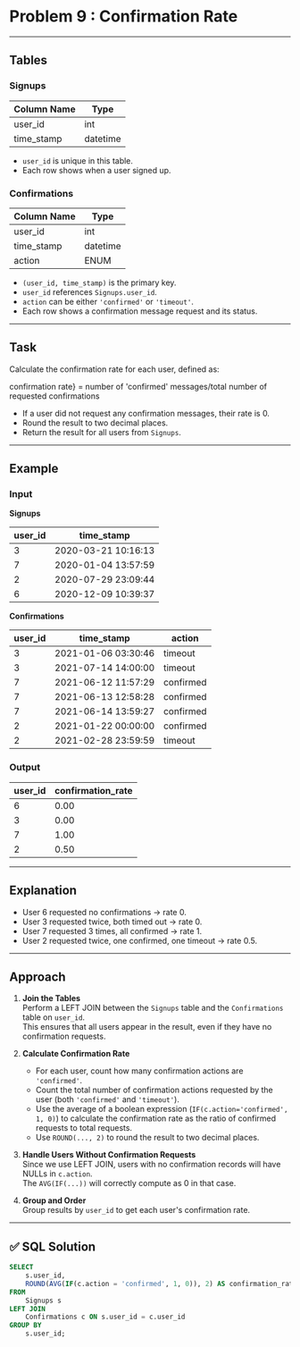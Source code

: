 # Problem 9 : Confirmation Rate

---

## Tables

### Signups

| Column Name | Type     |
|-------------|----------|
| user_id     | int      |
| time_stamp  | datetime |

- `user_id` is unique in this table.
- Each row shows when a user signed up.

### Confirmations

| Column Name | Type     |
|-------------|----------|
| user_id     | int      |
| time_stamp  | datetime |
| action      | ENUM     |

- `(user_id, time_stamp)` is the primary key.
- `user_id` references `Signups.user_id`.
- `action` can be either `'confirmed'` or `'timeout'`.
- Each row shows a confirmation message request and its status.

---

## Task

Calculate the confirmation rate for each user, defined as:

confirmation rate} = number of 'confirmed' messages/total number of requested confirmations

- If a user did not request any confirmation messages, their rate is 0.
- Round the result to two decimal places.
- Return the result for all users from `Signups`.

---

## Example

### Input

**Signups**

| user_id | time_stamp          |
|---------|---------------------|
| 3       | 2020-03-21 10:16:13 |
| 7       | 2020-01-04 13:57:59 |
| 2       | 2020-07-29 23:09:44 |
| 6       | 2020-12-09 10:39:37 |

**Confirmations**

| user_id | time_stamp          | action    |
|---------|---------------------|-----------|
| 3       | 2021-01-06 03:30:46 | timeout   |
| 3       | 2021-07-14 14:00:00 | timeout   |
| 7       | 2021-06-12 11:57:29 | confirmed |
| 7       | 2021-06-13 12:58:28 | confirmed |
| 7       | 2021-06-14 13:59:27 | confirmed |
| 2       | 2021-01-22 00:00:00 | confirmed |
| 2       | 2021-02-28 23:59:59 | timeout   |

### Output

| user_id | confirmation_rate |
|---------|-------------------|
| 6       | 0.00              |
| 3       | 0.00              |
| 7       | 1.00              |
| 2       | 0.50              |

---

## Explanation

- User 6 requested no confirmations → rate 0.
- User 3 requested twice, both timed out → rate 0.
- User 7 requested 3 times, all confirmed → rate 1.
- User 2 requested twice, one confirmed, one timeout → rate 0.5.

---

## Approach

1. **Join the Tables**  
   Perform a LEFT JOIN between the `Signups` table and the `Confirmations` table on `user_id`.  
   This ensures that all users appear in the result, even if they have no confirmation requests.

2. **Calculate Confirmation Rate**  
   - For each user, count how many confirmation actions are `'confirmed'`.  
   - Count the total number of confirmation actions requested by the user (both `'confirmed'` and `'timeout'`).  
   - Use the average of a boolean expression (`IF(c.action='confirmed', 1, 0)`) to calculate the confirmation rate as the ratio of confirmed requests to total requests.  
   - Use `ROUND(..., 2)` to round the result to two decimal places.

3. **Handle Users Without Confirmation Requests**  
   Since we use LEFT JOIN, users with no confirmation records will have NULLs in `c.action`.  
   The `AVG(IF(...))` will correctly compute as 0 in that case.

4. **Group and Order**  
   Group results by `user_id` to get each user's confirmation rate.

---

## ✅ SQL Solution

```sql
SELECT 
    s.user_id,
    ROUND(AVG(IF(c.action = 'confirmed', 1, 0)), 2) AS confirmation_rate
FROM 
    Signups s
LEFT JOIN 
    Confirmations c ON s.user_id = c.user_id
GROUP BY 
    s.user_id;
